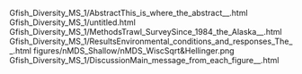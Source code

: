 Gfish_Diversity_MS_1/AbstractThis_is_where_the_abstract__.html
Gfish_Diversity_MS_1/untitled.html
Gfish_Diversity_MS_1/MethodsTrawl_SurveySince_1984_the_Alaska__.html
Gfish_Diversity_MS_1/ResultsEnvironmental_conditions_and_responses_The__.html
figures/nMDS_Shallow/nMDS_WiscSqrt&Hellinger.png
Gfish_Diversity_MS_1/DiscussionMain_message_from_each_figure__.html